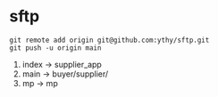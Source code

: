 # sftp

```git
git remote add origin git@github.com:ythy/sftp.git
git push -u origin main
```

1. index -> supplier_app
2. main -> buyer/supplier/
3. mp -> mp
